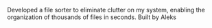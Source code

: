 Developed a file sorter to eliminate clutter on my system, enabling the organization of thousands of files in seconds.
Built by Aleks
